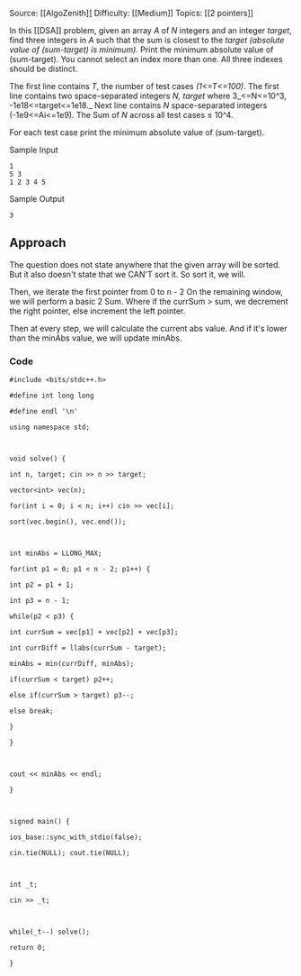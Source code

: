 Source: [[AlgoZenith]]
Difficulty: [[Medium]]
Topics: [[2 pointers]]

In this [[DSA]] problem, given an array _A_ of _N_ integers and an integer _target_, find three integers in _A_ such that the sum is closest to the _target (absolute value of (sum-target) is minimum)_. Print the minimum absolute value of (sum-target). You cannot select an index more than one. All three indexes should be distinct.

The first line contains _T_, the number of test cases _(1<=T<=100)_.
The first line contains two space-separated integers _N, target_ where 3_<=N<=10^3, -1e18<=target<=1e18._
Next line contains _N_ space-separated integers (-1e9<=Ai<=1e9).
The Sum of _N_ across all test cases ≤ 10^4.

For each test case print the minimum absolute value of (sum-target).

Sample Input
```
1
5 3
1 2 3 4 5
```

Sample Output
```
3
```

## Approach
The question does not state anywhere that the given array will be sorted.
But it also doesn't state that we CAN'T sort it.
So sort it, we will.

Then, we iterate the first pointer from 0 to n - 2
On the remaining window, we will perform a basic 2 Sum. Where if the currSum > sum, we decrement the right pointer, else increment the left pointer.

Then at every step, we will calculate the current abs value. And if it's lower than the minAbs value, we will update minAbs.

### Code 
```
#include <bits/stdc++.h>

#define int long long

#define endl '\n'

using namespace std;

  

void solve() {

int n, target; cin >> n >> target;

vector<int> vec(n);

for(int i = 0; i < n; i++) cin >> vec[i];

sort(vec.begin(), vec.end());

  

int minAbs = LLONG_MAX;

for(int p1 = 0; p1 < n - 2; p1++) {

int p2 = p1 + 1;

int p3 = n - 1;

while(p2 < p3) {

int currSum = vec[p1] + vec[p2] + vec[p3];

int currDiff = llabs(currSum - target);

minAbs = min(currDiff, minAbs);

if(currSum < target) p2++;

else if(currSum > target) p3--;

else break;

}

}

  

cout << minAbs << endl;

}

  

signed main() {

ios_base::sync_with_stdio(false);

cin.tie(NULL); cout.tie(NULL);

  

int _t;

cin >> _t;

  

while(_t--) solve();

return 0;

}
```